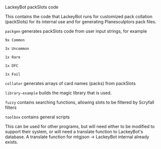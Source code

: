 LackeyBot packSlots code

This contains the code that LackeyBot runs for customized pack collation (packSlots) for its internal use and for generating Planesculptors pack files.

`packgen` generates packSlots code from user input strings, for example

```
9x Common

3x Uncommon

1x Rare

1x DFC

1x Foil
```

`collator` generates arrays of card names (packs) from packSlots

`library-example` builds the magic library that is used.

`fuzzy` contains searching functions, allowing slots to be filtered by Scryfall filters

`toolbox` contains general scripts


This can be used for other programs, but will need either to be modified to support their system, or will need a translate function to LackeyBot's database. A translate function for mtgjson -> LackeyBot internal already exists.

